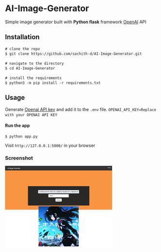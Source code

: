 # AI-Image-Generator

Simple image generator built with **Python flask** framework [OpenAI](https://platform.openai.com/docs/guides/images/introduction) API

## Installation

```console
# clone the repo
$ git clone https://github.com/sachith-d/AI-Image-Generator.git

# navigate to the directory
$ cd AI-Image-Generator

# install the requirements
$ python3 -m pip install -r requirements.txt
```
## Usage
Generate [Openai API key](https://platform.openai.com/account/api-keys) and add it to the ```.env``` file.
```OPENAI_API_KEY=Replace with your OPENAI API KEY```

#### Run the app

```console
$ python app.py
```
Visit ```http://127.0.0.1:5000/``` in your browser


### Screenshot

<img src="/static/Images/screencapture-127-0-0-1-5000-success-2023-03-31-12_47_46.png" width="70%">

